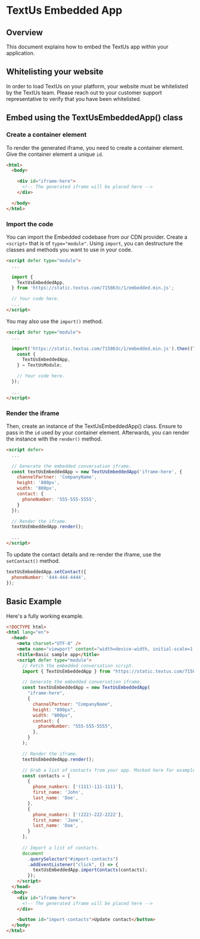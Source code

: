 # TextUs Embedded App

## Overview

This document explains how to embed the TextUs app within your application.

## Whitelisting your website

In order to load TextUs on your platform, your website must be whitelisted by the TextUs team. Please reach out to your customer support representative to verify that you have been whitelisted.

## Embed using the TextUsEmbeddedApp() class

### Create a container element

To render the generated iframe, you need to create a container element. Give the container element a unique `id`.

```html
<html>
  <body>

    <div id="iframe-here">
      <!-- The generated iframe will be placed here -->
    </div>

  </body>
</html>
```

### Import the code

You can import the Embedded codebase from our CDN provider. Create a `<script>` that is of `type="module"`. Using  `import`, you can destructure the classes and methods you want to use in your code.

```html
<script defer type="module">
  ...

  import { 
    TextUsEmbeddedApp, 
  } from 'https://static.textus.com/715863c/1/embedded.min.js';

  // Your code here.
  ...
</script>
```

You may also use the `import()` method.

```html
<script defer type="module">
  ...

  import('https://static.textus.com/715863c/1/embedded.min.js').then((TextUsModule) => {
    const { 
      TextUsEmbeddedApp, 
    } = TextUsModule;

    // Your code here.
  });

  ...
</script>
```

### Render the iframe

Then, create an instance of the TextUsEmbeddedApp() class. Ensure to pass in the `id` used by your container element. Afterwards, you can render the instance with the `render()` method.

```html
<script defer>
  ...

  // Generate the embedded conversation iframe.
  const textUsEmbeddedApp = new TextUsEmbeddedApp('iframe-here', {
    channelPartner: 'CompanyName',
    height: '800px',
    width: '800px',
    contact: {
      phoneNumber: '555-555-5555',
    }
  });

  // Render the iframe.
  textUsEmbeddedApp.render();

  ...
</script>
```

To update the contact details and re-render the iframe, use the `setContact()` method.

```js
textUsEmbeddedApp.setContact({ 
  phoneNumber: '444-444-4444',
});
```

## Basic Example

Here's a fully working example.

```html
<!DOCTYPE html>
<html lang="en">
  <head>
    <meta charset="UTF-8" />
    <meta name="viewport" content="width=device-width, initial-scale=1.0" />
    <title>Basic sample app</title>
    <script defer type="module">
      // Fetch the embedded conversation script.
      import { TextUsEmbeddedApp } from "https://static.textus.com/715863c/1/embedded.min.js";

      // Generate the embedded conversation iframe.
      const textUsEmbeddedApp = new TextUsEmbeddedApp(
        "iframe-here",
        {
          channelPartner: "CompanyName",
          height: "800px",
          width: "800px",
          contact: {
            phoneNumber: "555-555-5555",
          },
        }
      );

      // Render the iframe.
      textUsEmbeddedApp.render();

      // Grab a list of contacts from your app. Mocked here for example.
      const contacts = [
        {
          phone_numbers: ['(111)-111-1111'],
          first_name: 'John',
          last_name: 'Doe',
        },
        {
          phone_numbers: ['(222)-222-2222'],
          first_name: 'Jane',
          last_name: 'Doe',
        }
      ];
      
      // Import a list of contacts.
      document
        .querySelector("#import-contacts")
        .addEventListener("click", () => {
          textUsEmbeddedApp.importContacts(contacts);
        });
    </script>
  </head>
  <body>
    <div id="iframe-here">
      <!-- The generated iframe will be placed here -->
    </div>

    <button id="import-contacts">Update contact</button>
  </body>
</html>
```

